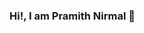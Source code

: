 ### Hi!, I am Pramith Nirmal 👋

<!--
**nirmalgamage/nirmalgamage** is a ✨ _special_ ✨ repository because its `README.md` (this file) appears on your GitHub profile.

- 🔭 I’m currently working on my university final year project
- 🌱 I’m currently learning more on Neural networks.
- 📫 How to reach me: https://www.facebook.com/pramithnirmal.millawagamage
- ⚡ Fun fact: I love Music and playing Cricket😄
-->
